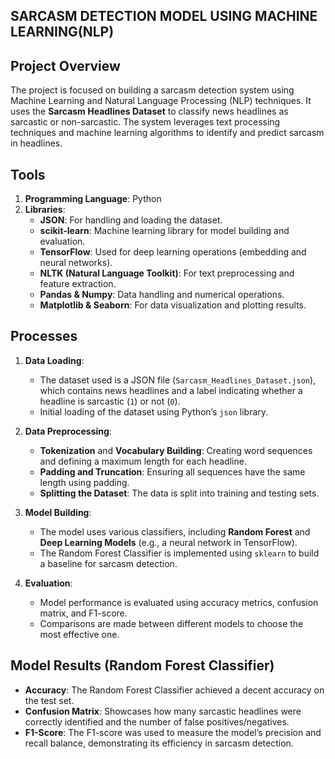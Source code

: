 ## SARCASM DETECTION MODEL USING MACHINE LEARNING(NLP)
## **Project Overview**

The project is focused on building a sarcasm detection system using Machine Learning and Natural Language Processing (NLP) techniques. It uses the **Sarcasm Headlines Dataset** to classify news headlines as sarcastic or non-sarcastic. The system leverages text processing techniques and machine learning algorithms to identify and predict sarcasm in headlines.

## **Tools**

1. **Programming Language**: Python
2. **Libraries**:
   - **JSON**: For handling and loading the dataset.
   - **scikit-learn**: Machine learning library for model building and evaluation.
   - **TensorFlow**: Used for deep learning operations (embedding and neural networks).
   - **NLTK (Natural Language Toolkit)**: For text preprocessing and feature extraction.
   - **Pandas & Numpy**: Data handling and numerical operations.
   - **Matplotlib & Seaborn**: For data visualization and plotting results.

## **Processes**

1. **Data Loading**:
   - The dataset used is a JSON file (`Sarcasm_Headlines_Dataset.json`), which contains news headlines and a label indicating whether a headline is sarcastic (`1`) or not (`0`).
   - Initial loading of the dataset using Python’s `json` library.

2. **Data Preprocessing**:
   - **Tokenization** and **Vocabulary Building**: Creating word sequences and defining a maximum length for each headline.
   - **Padding and Truncation**: Ensuring all sequences have the same length using padding.
   - **Splitting the Dataset**: The data is split into training and testing sets.

3. **Model Building**:
   - The model uses various classifiers, including **Random Forest** and **Deep Learning Models** (e.g., a neural network in TensorFlow).
   - The Random Forest Classifier is implemented using `sklearn` to build a baseline for sarcasm detection.

4. **Evaluation**:
   - Model performance is evaluated using accuracy metrics, confusion matrix, and F1-score.
   - Comparisons are made between different models to choose the most effective one.

## **Model Results (Random Forest Classifier)**

- **Accuracy**: The Random Forest Classifier achieved a decent accuracy on the test set.
- **Confusion Matrix**: Showcases how many sarcastic headlines were correctly identified and the number of false positives/negatives.
- **F1-Score**: The F1-score was used to measure the model’s precision and recall balance, demonstrating its efficiency in sarcasm detection.
